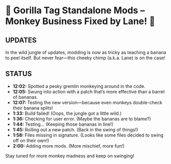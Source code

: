 # 🐒 Gorilla Tag Standalone Mods – Monkey Business Fixed by Lane! 🐒

## UPDATES
In the wild jungle of updates, modding is now as tricky as teaching a banana to peel itself. But never fear—this cheeky chimp (a.k.a. Lane) is on the case!

## STATUS
- **12:02:** Spotted a pesky gremlin monkeying around in the code.
- **12:05:** Swung into action with a patch that’s more effective than a barrel of bananas.
- **12:07:** Testing the new version—because even monkeys double-check their banana splits!
- **1:33:** Build failed! (Oops, the jungle got a little wild.)
- **1:36:** Checking for user error. (Maybe the bananas are to blame?)
- **1:44:** Testing... (Keeping those bananas in line!)
- **1:45:** Rolling out a new patch. (Back in the swing of things!)
- **1:58:** Files missing in signature. (Looks like some files decided to swing off on their own!)
- **2:00:** Adding more mods. (More mischief, more fun!)

Stay tuned for more monkey madness and keep on swinging!
